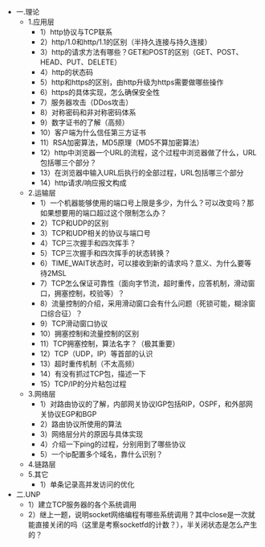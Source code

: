* 一.理论
    * 1.应用层
        * 1）http协议与TCP联系 
        * 2）http/1.0和http/1.1的区别（半持久连接与持久连接）
        * 3）http的请求方法有哪些？GET和POST的区别（GET、POST、HEAD、PUT、DELETE）
        * 4）http的状态码
        * 5）http和https的区别，由http升级为https需要做哪些操作
        * 6）https的具体实现，怎么确保安全性
        * 7）服务器攻击（DDos攻击）
        * 8）对称密码和非对称密码体系
        * 9）数字证书的了解（高频）
        * 10）客户端为什么信任第三方证书
        * 11）RSA加密算法，MD5原理（MD5不算加密算法）
        * 12）http中浏览器一个URL的流程，这个过程中浏览器做了什么，URL包括哪三个部分？
        * 13）在浏览器中输入URL后执行的全部过程，URL包括哪三个部分
        * 14）http请求/响应报文构成
    * 2.运输层
        * 1）一个机器能够使用的端口号上限是多少，为什么？可以改变吗？那如果想要用的端口超过这个限制怎么办？ 
        * 2）TCP和UDP的区别
        * 3）TCP和UDP相关的协议与端口号
        * 4）TCP三次握手和四次挥手？
        * 5）TCP三次握手和四次挥手的状态转换？
        * 6）TIME_WAIT状态时，可以接收到新的请求吗？意义、为什么要等待2MSL
        * 7）TCP怎么保证可靠性（面向字节流，超时重传，应答机制，滑动窗口，拥塞控制，校验等）？
        * 8）流量控制的介绍，采用滑动窗口会有什么问题（死锁可能，糊涂窗口综合征）？
        * 9）TCP滑动窗口协议
        * 10）拥塞控制和流量控制的区别
        * 11）TCP拥塞控制，算法名字？（极其重要）
        * 12）TCP（UDP，IP）等首部的认识
        * 13）超时重传机制（不太高频）
        * 14）有没有抓过TCP包，描述一下
        * 15）TCP/IP的分片粘包过程
    * 3.网络层
        * 1）对路由协议的了解，内部网关协议IGP包括RIP，OSPF，和外部网关协议EGP和BGP 
        * 2）路由协议所使用的算法
        * 3）网络层分片的原因与具体实现
        * 4）介绍一下ping的过程，分别用到了哪些协议
        * 5）一个ip配置多个域名，靠什么识别？
    * 4.链路层
    * 5.其它
        * 1）单条记录高并发访问的优化
* 二.UNP
    * 1）建立TCP服务器的各个系统调用
    * 2）继上一题，说明socket网络编程有哪些系统调用？其中close是一次就能直接关闭的吗（这里是考察socketfd的计数？），半关闭状态是怎么产生的？